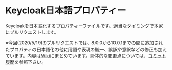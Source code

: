 # Keycloak日本語プロパティー

Keycloakを日本語化するプロパティーファイルです。適当なタイミングで本家にプルリクエストします。

※今回(2020/5/19)のプルリクエストでは、8.0.0から10.0.1までの間に追加されたプロパティの日本語化の他に用語や表現の統一、誤訳や意訳などの修正も加えています。内容は[Wiki](https://github.com/k-tamura/keycloak-japanese-properties/wiki)にまとめています。具体的な変更点については、[コミット履歴](https://github.com/k-tamura/keycloak-japanese-properties/commits/master)を参照下さい。
